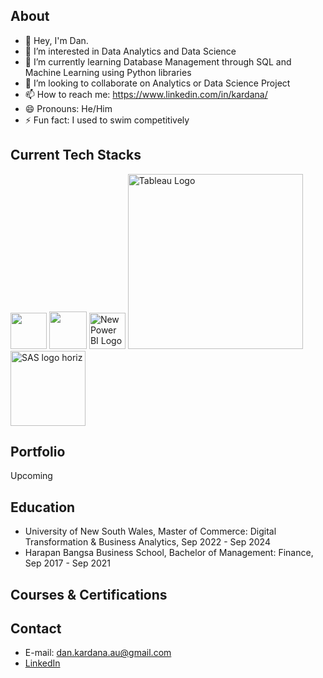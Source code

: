 ## About

- 👋 Hey, I'm Dan.
- 👀 I’m interested in Data Analytics and Data Science
- 🌱 I’m currently learning Database Management through SQL and Machine Learning using Python libraries
- 💞️ I’m looking to collaborate on Analytics or Data Science Project
- 📫 How to reach me: https://www.linkedin.com/in/kardana/
- 😄 Pronouns: He/Him
- ⚡ Fun fact: I used to swim competitively

<!---
taufikkardana/taufikkardana is a ✨ special ✨ repository because its `README.md` (this file) appears on your GitHub profile.
You can click the Preview link to take a look at your changes.
--->

## Current Tech Stacks
<p>
  <img src="https://upload.wikimedia.org/wikipedia/commons/thumb/c/c3/Python-logo-notext.svg/701px-Python-logo-notext.svg.png" width="58" />
  <img src="https://upload.wikimedia.org/wikipedia/commons/thumb/2/29/Postgresql_elephant.svg/1200px-Postgresql_elephant.svg.png" width="60" />
  <a title="Nonodename, Public domain, via Wikimedia Commons" href="https://commons.wikimedia.org/wiki/File:New_Power_BI_Logo.svg"><img width="58" alt="New Power BI Logo" src="https://upload.wikimedia.org/wikipedia/commons/thumb/c/cf/New_Power_BI_Logo.svg/512px-New_Power_BI_Logo.svg.png?20210102182532"></a>
  <a title="Marissa-anna, CC BY-SA 4.0 &lt;https://creativecommons.org/licenses/by-sa/4.0&gt;, via Wikimedia Commons" href="https://commons.wikimedia.org/wiki/File:Tableau_Logo.png"><img width="280" alt="Tableau Logo" src="https://upload.wikimedia.org/wikipedia/commons/thumb/4/4b/Tableau_Logo.png/512px-Tableau_Logo.png?20181120160841"></a>
  <a title="SAS Institute, Public domain, via Wikimedia Commons" href="https://commons.wikimedia.org/wiki/File:SAS_logo_horiz.svg"><img width="120" alt="SAS logo horiz" src="https://upload.wikimedia.org/wikipedia/commons/thumb/1/10/SAS_logo_horiz.svg/512px-SAS_logo_horiz.svg.png?20090216100742"></a>
</p>
<!---Python, SQL, Tableau, PowerBI, SAS
--->

## Portfolio
Upcoming

## Education

- University of New South Wales, Master of Commerce: Digital Transformation & Business Analytics, Sep 2022 - Sep 2024
- Harapan Bangsa Business School, Bachelor of Management: Finance, Sep 2017 - Sep 2021

## Courses & Certifications

## Contact
- E-mail: dan.kardana.au@gmail.com
- [LinkedIn](https://www.linkedin.com/in/kardana/)

